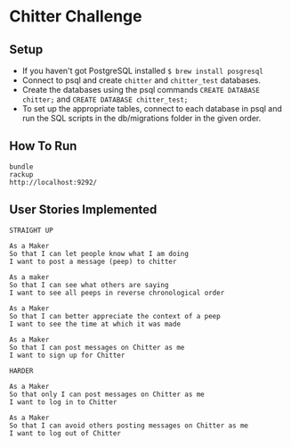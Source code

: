 Chitter Challenge
=================

## Setup
* If you haven't got PostgreSQL installed `$ brew install posgresql`
* Connect to psql and create `chitter` and `chitter_test` databases.
* Create the databases using the psql commands `CREATE DATABASE chitter;` and `CREATE DATABASE chitter_test;`
* To set up the appropriate tables, connect to each database in psql and run the SQL scripts in the db/migrations folder in the given order.

## How To Run
`bundle`  
`rackup`  
`http://localhost:9292/`  

## User Stories Implemented
```
STRAIGHT UP

As a Maker
So that I can let people know what I am doing  
I want to post a message (peep) to chitter

As a maker
So that I can see what others are saying  
I want to see all peeps in reverse chronological order

As a Maker
So that I can better appreciate the context of a peep
I want to see the time at which it was made

As a Maker
So that I can post messages on Chitter as me
I want to sign up for Chitter

HARDER

As a Maker
So that only I can post messages on Chitter as me
I want to log in to Chitter

As a Maker
So that I can avoid others posting messages on Chitter as me
I want to log out of Chitter
```
